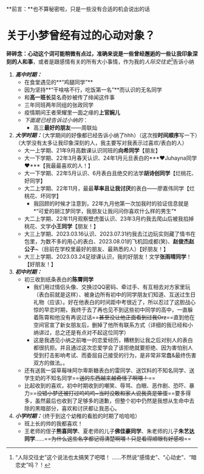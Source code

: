 **前言：**也不算秘密啦，只是一些没有合适的机会说出的话

# 关于小梦曾经有过的心动对象？
**碎碎念：**心动这个词可能稍微有点过，准确来说是一些**曾经邂逅的一些让我印象深刻的人和事**，或者是跟感情有关的所有大小事情，作为我的*人际交往史*[^1]告诉小纳

1. ***高中时期：***
	- 在食堂遇见的**“鸡腿同学”**
	- 因为坚持**“干啥啥不行，吃饭第一名”**而认识的无名同学
	- 和**高一班长**莫名奇妙被传了绯闻这件事
	- 三年同班两年同组的张政同学
	- 疫情期间王者荣耀里一面之缘的**上官婉儿**
	- *下面是已经告诉过小纳的*：
		- 高三**最好的朋友**——周联灿
2. ***大学时期：***（大学期间的好像都已经告诉小纳了hhh）（这次按**时间顺序**写一下）（大学没有太多让我印象深刻的人，我主要写对我表示过喜欢/表白的人）
	- 大一上学期、21年9月高数课认识同班的**向希同学**【朋友】
	- 大一下学期、22年3月春天认识、24年1月元旦表白的***❤Juhayna同学❤***【我最最喜欢的人！】
	- 大一下学期、22年5月认识、6月表白且绝交的法学**胡诗创同学**【烂桃花、好同学】
	- 大二上学期、22年11月，最最**草率且让我讨厌**的表白——廖嘉伟同学【烂桃花、坏同学】
		- 我回顾的时候才注意到，22年九月他第一次加我时的验证信息就是*“可爱的胡江梦同学，我朋友让我问问你喜欢什么样的男生”*
	- 大二上学期、22年11月观察壁虎蛋认识、23年3月约我去爬山后被我掐掉桃花、文学**小王同学**【朋友！】
	- 大三上学期、2023.03.16认识、2023.07.31约我去江边玩实则藏了情书在包里，为数不多的用心的表白、2023.08.01的飞机回成都(笑)、**赵俊杰赵公子**~（目前在学校里最好的朋友、最熟悉的人）【好朋友！】
	- 大三上学期、2023.03.24足球课认识，我的好朋友！文学**张雨晴同学**！【好朋友！】
3. ***初中时期：***
	- 初三收到纸条表白的**陈霄同学**
		- 我们用过情侣头像、交换过QQ密码、牵过手、有互相去对方家里玩（表白前就是这样）、被身边所有初中的同学朋友们知道、互送过生日礼物（应该）。好在他表白的时间距中考很近了，所以忍过了这胆战心惊的早恋时期，我终于去了再也见不到这些初中同学的高中，一直躲着陈霄和他没有再说过话==~~甚至没让他正面看到过我Orz~~==直到他在空间官宣了新女朋友后，删掉了他所有联系方式（详细的我已经和小纳讲过，总之还是有点对不起这位同学）
		- 这是我遇见小纳之前唯一的恋爱经历，糟糕到让我之后对别人的表白都很抗拒。并且通过这次恋爱学会了该拒绝就要拒绝、因为害怕别人受到打击影响考试、而委屈自己接受的行为，是非常非常蠢&最终伤害双方的做法。。
	- 还有送我一袋草莓味阿尔卑斯糖表白的雷同学、送饮料的不知名同学、送学生奶的不知名同学==~~送的东西越来越奇怪了啊喂！~~==
	- 比起收到的喜欢，初中时期收到的嘲笑、辱骂、白眼、恶作剧、恐吓、暴力==~~没错小梦还被打过呜呜呜~当时没敢和家人说我真是笨蛋~~==要多得多，虽然最后也收到了足够多的道歉，但整个初中仍然是我想从生命中去除的黑暗部分，喜欢和讨厌都让我恶心。
4. ***小学时期：***（终于到这个幼稚的看脸的时期了哈哈哈）
	- 班上长的帅的我都喜欢！
	- 王老师的侄子**熊喜同学**、夏老师的儿子**佛佳豪同学**、朱老师的儿子**朱艺达同学**......==~~为什么这些名字都记得清楚啊喂！只是看得顺眼有好感啦~~==

[^1]:“人际交往史”这个说法也太搞笑了吧喂！
......不然说“感情史”、“心动史”、“暗恋史”吗？！